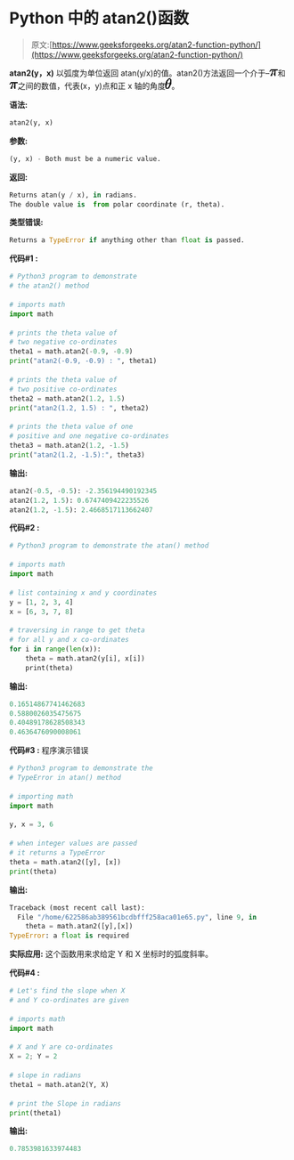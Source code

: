 # Python 中的 atan2()函数

> 原文:[https://www.geeksforgeeks.org/atan2-function-python/](https://www.geeksforgeeks.org/atan2-function-python/)

**atan2(y，x)** 以弧度为单位返回 atan(y/x)的值。atan2()方法返回一个介于–![\pi](img/e43e09d6003d9d39fa5266475445a72c.png "Rendered by QuickLaTeX.com")和![\pi](img/e43e09d6003d9d39fa5266475445a72c.png "Rendered by QuickLaTeX.com")之间的数值，代表(x，y)点和正 x 轴的角度![\theta](img/5a47c79344ecb82823a74b87e4a14bb8.png "Rendered by QuickLaTeX.com")。

**语法:**

```py
atan2(y, x)
```

**参数:**

```py
(y, x) - Both must be a numeric value.
```

**返回:**

```py
Returns atan(y / x), in radians.
The double value is  from polar coordinate (r, theta). 
```

**类型错误:**

```py
Returns a TypeError if anything other than float is passed. 
```

**代码#1 :**

```py
# Python3 program to demonstrate
# the atan2() method 

# imports math 
import math

# prints the theta value of
# two negative co-ordinates 
theta1 = math.atan2(-0.9, -0.9) 
print("atan2(-0.9, -0.9) : ", theta1) 

# prints the theta value of
# two positive co-ordinates 
theta2 = math.atan2(1.2, 1.5) 
print("atan2(1.2, 1.5) : ", theta2) 

# prints the theta value of one
# positive and one negative co-ordinates 
theta3 = math.atan2(1.2, -1.5) 
print("atan2(1.2, -1.5):", theta3)
```

**输出:**

```py
atan2(-0.5, -0.5): -2.356194490192345
atan2(1.2, 1.5): 0.6747409422235526
atan2(1.2, -1.5): 2.4668517113662407

```

**代码#2 :**

```py
# Python3 program to demonstrate the atan() method 

# imports math 
import math

# list containing x and y coordinates 
y = [1, 2, 3, 4] 
x = [6, 3, 7, 8] 

# traversing in range to get theta 
# for all y and x co-ordinates 
for i in range(len(x)):
    theta = math.atan2(y[i], x[i]) 
    print(theta) 
```

**输出:**

```py
0.16514867741462683
0.5880026035475675
0.40489178628508343
0.4636476090008061

```

**代码#3 :** 程序演示错误

```py
# Python3 program to demonstrate the  
# TypeError in atan() method 

# importing math 
import math

y, x = 3, 6

# when integer values are passed 
# it returns a TypeError
theta = math.atan2([y], [x]) 
print(theta)
```

**输出:**

```py
Traceback (most recent call last):
  File "/home/622586ab389561bcdbfff258aca01e65.py", line 9, in 
    theta = math.atan2([y],[x]) 
TypeError: a float is required

```

**实际应用:**
这个函数用来求给定 Y 和 X 坐标时的弧度斜率。

**代码#4 :**

```py
# Let's find the slope when X
# and Y co-ordinates are given 

# imports math 
import math

# X and Y are co-ordinates
X = 2; Y = 2 

# slope in radians 
theta1 = math.atan2(Y, X) 

# print the Slope in radians
print(theta1)
```

**输出:**

```py
0.7853981633974483

```